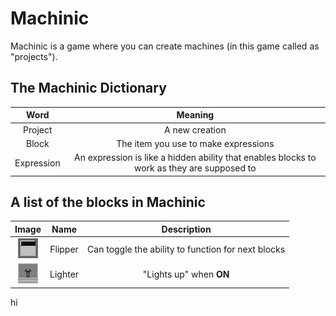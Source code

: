 # Machinic
Machinic is a game where you can create machines (in this game called as "projects").
## The Machinic Dictionary
|Word|Meaning|
|:-:|:-:|
|Project|A new creation|
|Block|The item you use to make expressions|
|Expression|An expression is like a hidden ability that enables blocks to work as they are supposed to|
## A list of the blocks in Machinic
|Image|Name|Description|
|:-:|:-:|:-:|
|![Flipper](blocks/flipper0.png)|Flipper|Can toggle the ability to function for next blocks|
|![Lighter](blocks/lighter0.png)|Lighter|"Lights up" when **ON**|

hi